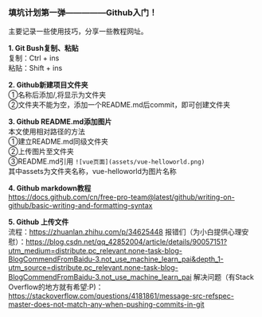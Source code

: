 ### 填坑计划第一弹—————Github入门！  
主要记录一些使用技巧，分享一些教程网址。

**1. Git Bush复制、粘贴**  
复制：Ctrl + ins  
粘贴：Shift + ins 

**2. Github新建项目文件夹**   
①名称后添加/,将显示为文件夹    
②文件夹不能为空，添加一个README.md后commit，即可创建文件夹  

**3. Github README.md添加图片**   
本文使用相对路径的方法      
①建立README.md同级文件夹  
②上传图片至文件夹  
③README.md引用 `![vue页面](assets/vue-helloworld.png)`  
其中assets为文件夹名称，vue-helloworld为图片名称

**4. Github markdown教程**   
https://docs.github.com/cn/free-pro-team@latest/github/writing-on-github/basic-writing-and-formatting-syntax  

**5. Github 上传文件**   
流程：https://zhuanlan.zhihu.com/p/34625448
报错们（为小白提供心理安慰）：https://blog.csdn.net/qq_42852004/article/details/90057151?utm_medium=distribute.pc_relevant.none-task-blog-BlogCommendFromBaidu-3.not_use_machine_learn_pai&depth_1-utm_source=distribute.pc_relevant.none-task-blog-BlogCommendFromBaidu-3.not_use_machine_learn_pai
解决问题（有Stack Overflow的地方就有希望:P)：https://stackoverflow.com/questions/4181861/message-src-refspec-master-does-not-match-any-when-pushing-commits-in-git
